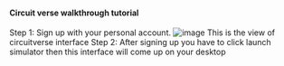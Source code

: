 #### Circuit verse walkthrough tutorial
Step 1:
        Sign up with your personal account.
![image](https://github.com/Aftab-affu/intern_6w/assets/93983242/68491f56-a90b-4a5d-aab8-fbe65e586042)
This is the view of circuitverse interface 
Step 2:
       After signing up you have to click launch simulator then this interface will come up on your desktop 
       

